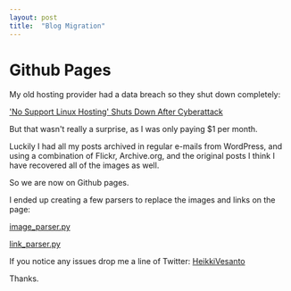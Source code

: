 ```yaml
---
layout: post
title:  "Blog Migration"
---
```


# Github Pages

My old hosting provider had a data breach so they shut down completely:

['No Support Linux Hosting' Shuts Down After Cyberattack](https://it.slashdot.org/story/21/02/09/1933204/no-support-linux-hosting-shuts-down-after-cyberattack)

But that wasn't really a surprise, as I was only paying $1 per month.

Luckily I had all my posts archived in regular e-mails from WordPress, and using a combination of Flickr, Archive.org, and the original posts I think I have recovered all of the images as well.

So we are now on Github pages. 

I ended up creating a few parsers to replace the images and links on the page:

[image_parser.py](https://github.com/HeikkiVesanto/HeikkiVesanto.github.io/blob/main/docs/python_parsers/image_parser.py)

[link_parser.py](https://github.com/HeikkiVesanto/HeikkiVesanto.github.io/blob/main/docs/python_parsers/link_parser.py)

If you notice any issues drop me a line of Twitter: [HeikkiVesanto](https://twitter.com/HeikkiVesanto)

Thanks.
